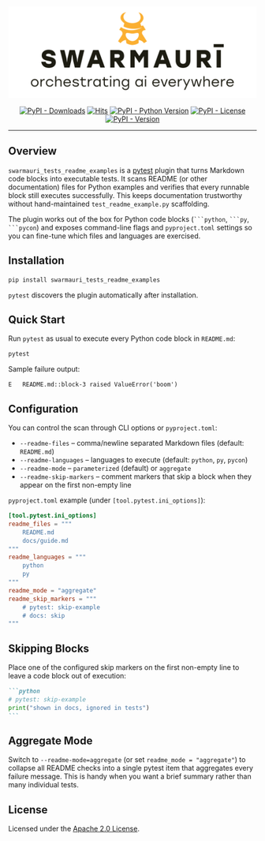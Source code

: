 ![Swarmauri Logo](https://github.com/swarmauri/swarmauri-sdk/blob/3d4d1cfa949399d7019ae9d8f296afba773dfb7f/assets/swarmauri.brand.theme.svg)

<p align="center">
    <a href="https://pypi.org/project/swarmauri_tests_readme_examples/">
        <img src="https://img.shields.io/pypi/dm/swarmauri_tests_readme_examples" alt="PyPI - Downloads"/></a>
    <a href="https://hits.sh/github.com/swarmauri/swarmauri-sdk/tree/master/pkgs/experimental/swarmauri_tests_readme_examples/">
        <img alt="Hits" src="https://hits.sh/github.com/swarmauri/swarmauri-sdk/tree/master/pkgs/experimental/swarmauri_tests_readme_examples.svg"/></a>
    <a href="https://pypi.org/project/swarmauri_tests_readme_examples/">
        <img src="https://img.shields.io/pypi/pyversions/swarmauri_tests_readme_examples" alt="PyPI - Python Version"/></a>
    <a href="https://pypi.org/project/swarmauri_tests_readme_examples/">
        <img src="https://img.shields.io/pypi/l/swarmauri_tests_readme_examples" alt="PyPI - License"/></a>
    <a href="https://pypi.org/project/swarmauri_tests_readme_examples/">
        <img src="https://img.shields.io/pypi/v/swarmauri_tests_readme_examples?label=swarmauri_tests_readme_examples&color=green" alt="PyPI - Version"/></a>
</p>

---

## Overview

`swarmauri_tests_readme_examples` is a [pytest](https://docs.pytest.org/) plugin that
turns Markdown code blocks into executable tests. It scans README (or other
documentation) files for Python examples and verifies that every runnable block
still executes successfully. This keeps documentation trustworthy without
hand-maintained `test_readme_example.py` scaffolding.

The plugin works out of the box for Python code blocks (` ```python `, ` ```py `,
` ```pycon `) and exposes command-line flags and `pyproject.toml` settings so you can
fine-tune which files and languages are exercised.

## Installation

```bash
pip install swarmauri_tests_readme_examples
```

`pytest` discovers the plugin automatically after installation.

## Quick Start

Run `pytest` as usual to execute every Python code block in `README.md`:

```bash
pytest
```

Sample failure output:

```
E   README.md::block-3 raised ValueError('boom')
```

## Configuration

You can control the scan through CLI options or `pyproject.toml`:

* `--readme-files` – comma/newline separated Markdown files (default: `README.md`)
* `--readme-languages` – languages to execute (default: `python`, `py`, `pycon`)
* `--readme-mode` – `parameterized` (default) or `aggregate`
* `--readme-skip-markers` – comment markers that skip a block when they appear on the first non-empty line

`pyproject.toml` example (under `[tool.pytest.ini_options]`):

```toml
[tool.pytest.ini_options]
readme_files = """
    README.md
    docs/guide.md
"""
readme_languages = """
    python
    py
"""
readme_mode = "aggregate"
readme_skip_markers = """
    # pytest: skip-example
    # docs: skip
"""
```

## Skipping Blocks

Place one of the configured skip markers on the first non-empty line to leave a
code block out of execution:

````markdown
```python
# pytest: skip-example
print("shown in docs, ignored in tests")
```
````

## Aggregate Mode

Switch to `--readme-mode=aggregate` (or set `readme_mode = "aggregate"`) to
collapse all README checks into a single pytest item that aggregates every
failure message. This is handy when you want a brief summary rather than many
individual tests.

## License

Licensed under the [Apache 2.0 License](LICENSE).
